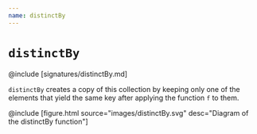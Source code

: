 ```yaml
---
name: distinctBy
---
```


# `distinctBy`

@include [signatures/distinctBy.md]

`distinctBy` creates a copy of this collection by keeping only one of the elements
that yield the same key after applying the function `f` to them.

@include [figure.html source="images/distinctBy.svg" desc="Diagram of the distinctBy function"]
